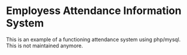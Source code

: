 # Employess Attendance Information System

This is an example of a functioning attendance system using php/mysql. This is not maintained anymore.
